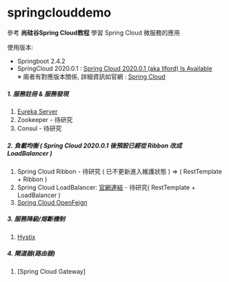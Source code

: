 # springclouddemo

參考 **尚硅谷Spring Cloud教程** 學習 Spring Cloud 微服務的應用 <br>

使用版本:
- Springboot 2.4.2
- SpringCloud 2020.0.1 : [Spring Cloud 2020.0.1 (aka Ilford) Is Available](https://spring.io/blog/2021/01/28/spring-cloud-2020-0-1-aka-ilford-is-available)<br>
※ 兩者有對應版本關係, 詳細資訊如官網 : [Spring Cloud](https://spring.io/projects/spring-cloud)


##### 1. 服務註冊 & 服務發現 <br>
1. [Eureka Server](https://github.com/oscar51011/springclouddemo/tree/master/eureka-server) <br>
2. Zookeeper - 待研究
3. Consul - 待研究

##### 2. 負載均衡 ( Spring Cloud 2020.0.1 後預設已經從 Ribbon 改成 LoadBalancer )
1. Spring Cloud Ribbon - 待研究 ( 已不更新進入維護狀態 ) => ( RestTemplate + Ribbon )
2. Spring Cloud LoadBalancer: [官網連結](https://docs.spring.io/spring-cloud-commons/docs/current/reference/html/#spring-cloud-loadbalancer) - 待研究( RestTemplate + LoadBalancer )
3. [Spring Cloud OpenFeign](https://github.com/oscar51011/springclouddemo/tree/master/order-openFeign)

##### 3. 服務降級/熔斷機制
1. [Hystix](https://github.com/oscar51011/springclouddemo/tree/master/payment-hystrix)


##### 4. 閘道器(路由器)
1. [Spring Cloud Gateway]